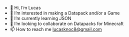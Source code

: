 - 👋 Hi, I’m Lucas
- 👀 I’m interested in making a Datapack and/or a Game
- 🌱 I’m currently learning JSON
- 📖 I’m looking to collaborate on Datapacks for Minecraft
- 📫 How to reach me lucasknoc8@gmail.com

<!---
DatDerpyLuke/DatDerpyLuke is a ✨ special ✨ repository because its `README.md` (this file) appears on your GitHub profile.
You can click the Preview link to take a look at your changes.
--->
